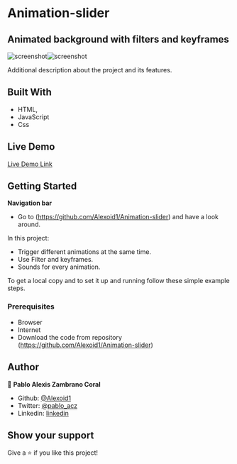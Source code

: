# Animation-slider

## Animated background with filters and keyframes




![screenshot](./imagenes/CssSaturation)![screenshot](./imagenes/Rain)

Additional description about the project and its features.

## Built With

- HTML,
- JavaScript
- Css

## Live Demo

[Live Demo Link](alexoid1.github.io/animation-slider/)


## Getting Started

**Navigation bar**
- Go to (https://github.com/Alexoid1/Animation-slider) and have a look around. 




In this project:

- Trigger different animations at the same time.
- Use Filter and keyframes.
- Sounds for every animation.




To get a local copy  and to set it up and running follow these simple example steps.

### Prerequisites

- Browser
- Internet
- Download the code from repository (https://github.com/Alexoid1/Animation-slider)


## Author

👤 **Pablo Alexis Zambrano Coral**

- Github: [@Alexoid1](https://github.com/Alexoid1)
- Twitter: [@pablo_acz](https://twitter.com/pablo_acz)
- Linkedin: [linkedin](https://www.linkedin.com/in/pablo-alexis-zambrano-coral-7a614a189/)



## Show your support

Give a ⭐️ if you like this project!
